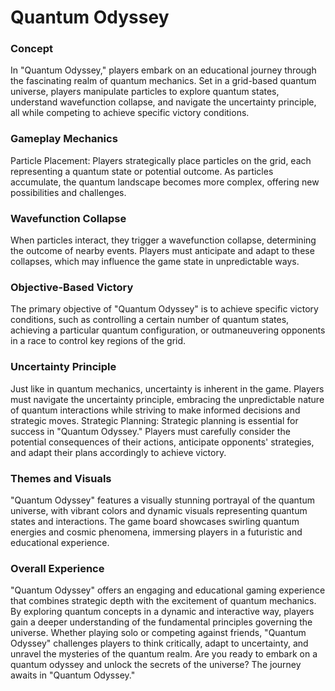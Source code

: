 # Quantum Odyssey

### Concept
In "Quantum Odyssey," players embark on an educational journey through the fascinating realm of quantum mechanics. Set in a grid-based quantum universe, players manipulate particles to explore quantum states, understand wavefunction collapse, and navigate the uncertainty principle, all while competing to achieve specific victory conditions.

### Gameplay Mechanics
Particle Placement: Players strategically place particles on the grid, each representing a quantum state or potential outcome. As particles accumulate, the quantum landscape becomes more complex, offering new possibilities and challenges.

### Wavefunction Collapse
When particles interact, they trigger a wavefunction collapse, determining the outcome of nearby events. Players must anticipate and adapt to these collapses, which may influence the game state in unpredictable ways.

### Objective-Based Victory
The primary objective of "Quantum Odyssey" is to achieve specific victory conditions, such as controlling a certain number of quantum states, achieving a particular quantum configuration, or outmaneuvering opponents in a race to control key regions of the grid.

### Uncertainty Principle
Just like in quantum mechanics, uncertainty is inherent in the game. Players must navigate the uncertainty principle, embracing the unpredictable nature of quantum interactions while striving to make informed decisions and strategic moves.
Strategic Planning: Strategic planning is essential for success in "Quantum Odyssey." Players must carefully consider the potential consequences of their actions, anticipate opponents' strategies, and adapt their plans accordingly to achieve victory.

### Themes and Visuals
"Quantum Odyssey" features a visually stunning portrayal of the quantum universe, with vibrant colors and dynamic visuals representing quantum states and interactions. The game board showcases swirling quantum energies and cosmic phenomena, immersing players in a futuristic and educational experience.

### Overall Experience
"Quantum Odyssey" offers an engaging and educational gaming experience that combines strategic depth with the excitement of quantum mechanics. By exploring quantum concepts in a dynamic and interactive way, players gain a deeper understanding of the fundamental principles governing the universe. Whether playing solo or competing against friends, "Quantum Odyssey" challenges players to think critically, adapt to uncertainty, and unravel the mysteries of the quantum realm. Are you ready to embark on a quantum odyssey and unlock the secrets of the universe? The journey awaits in "Quantum Odyssey."